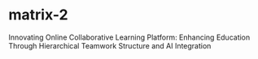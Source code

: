 # matrix-2
Innovating Online Collaborative Learning Platform: Enhancing Education Through Hierarchical Teamwork Structure and AI Integration
